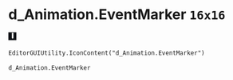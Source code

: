 # d_Animation.EventMarker `16x16`
<img src="/img/d_Animation.EventMarker.png" width=16 height=16>

``` CSharp
EditorGUIUtility.IconContent("d_Animation.EventMarker")
```
```
d_Animation.EventMarker
```
